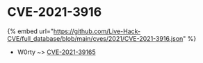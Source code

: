# CVE-2021-3916
{% embed url="https://github.com/Live-Hack-CVE/full_database/blob/main/cves/2021/CVE-2021-3916.json" %}

* W0rty ~> [CVE-2021-39165](https://www.alice-snow.ru/2021/database/cve-2021-3916/cve-2021-39165-w0rty)